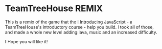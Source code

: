 # TeamTreeHouse REMIX

This is a remix of the game that the [I Introducing JavaScript](https://teamtreehouse.com/library/introducing-javascript) - a TeamTreeHouse's introductory course - help you build. I took all of those, and made a whole new level adding lava, music and an increased difficulty. 

I Hope you will like it!
